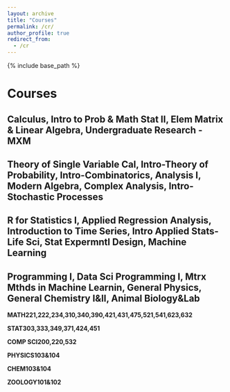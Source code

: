 ```yaml
---
layout: archive
title: "Courses"
permalink: /cr/
author_profile: true
redirect_from:
  - /cr
---
```


{% include base_path %}
# Courses

## Calculus, Intro to Prob & Math Stat II, Elem Matrix & Linear Algebra, Undergraduate Research - MXM

## Theory of Single Variable Cal, Intro-Theory of Probability, Intro-Combinatorics, Analysis I, Modern Algebra, Complex Analysis, Intro-Stochastic Processes

## R for Statistics I, Applied Regression Analysis, Introduction to Time Series, Intro Applied Stats-Life Sci, Stat Expermntl Design, Machine Learning

## Programming I, Data Sci Programming I, Mtrx Mthds in Machine Learnin,  General Physics, General Chemistry I&II, Animal Biology&Lab

**MATH221,222,234,310,340,390,421,431,475,521,541,623,632**

**STAT303,333,349,371,424,451**  

**COMP SCI200,220,532**  

**PHYSICS103&104**  

**CHEM103&104**

**ZOOLOGY101&102**  
